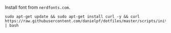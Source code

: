 
Install font from `nerdfonts.com`.
```
sudo apt-get update && sudo apt-get install curl -y && curl https://raw.githubusercontent.com/danielpf/dotfiles/master/scripts/init.sh | bash
```
